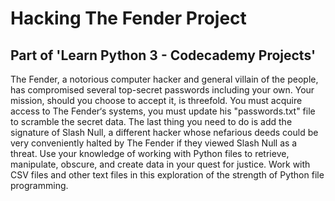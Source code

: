 # Hacking The Fender Project

## Part of 'Learn Python 3 - Codecademy Projects'

The Fender, a notorious computer hacker and general villain of the people, has compromised several top-secret passwords including your own. Your mission, should you choose to accept it, is threefold. You must acquire access to The Fender‘s systems, you must update his "passwords.txt" file to scramble the secret data. The last thing you need to do is add the signature of Slash Null, a different hacker whose nefarious deeds could be very conveniently halted by The Fender if they viewed Slash Null as a threat. Use your knowledge of working with Python files to retrieve, manipulate, obscure, and create data in your quest for justice. Work with CSV files and other text files in this exploration of the strength of Python file programming.
